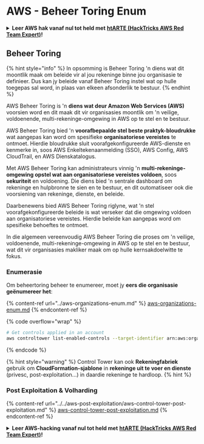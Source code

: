 # AWS - Beheer Toring Enum

<details>

<summary><strong>Leer AWS hak vanaf nul tot held met</strong> <a href="https://training.hacktricks.xyz/courses/arte"><strong>htARTE (HackTricks AWS Red Team Expert)</strong></a><strong>!</strong></summary>

Ander maniere om HackTricks te ondersteun:

* As jy wil sien dat jou **maatskappy geadverteer word in HackTricks** of **HackTricks aflaai in PDF-formaat** Kyk na die [**INSKRYWINGSPLANNE**](https://github.com/sponsors/carlospolop)!
* Kry die [**amptelike PEASS & HackTricks swag**](https://peass.creator-spring.com)
* Ontdek [**Die PEASS Familie**](https://opensea.io/collection/the-peass-family), ons versameling van eksklusiewe [**NFTs**](https://opensea.io/collection/the-peass-family)
* **Sluit aan by die** 💬 [**Discord groep**](https://discord.gg/hRep4RUj7f) of die [**telegram groep**](https://t.me/peass) of **volg** ons op **Twitter** 🐦 [**@hacktricks_live**](https://twitter.com/hacktricks_live)**.**
* **Deel jou haktruuks deur PRs in te dien by die** [**HackTricks**](https://github.com/carlospolop/hacktricks) en [**HackTricks Cloud**](https://github.com/carlospolop/hacktricks-cloud) github repos.

</details>

## Beheer Toring

{% hint style="info" %}
In opsomming is Beheer Toring 'n diens wat dit moontlik maak om beleide vir al jou rekeninge binne jou organisasie te definieer. Dus kan jy beleide vanaf Beheer Toring instel wat op hulle toegepas sal word, in plaas van elkeen afsonderlik te bestuur.
{% endhint %}

AWS Beheer Toring is 'n **diens wat deur Amazon Web Services (AWS)** voorsien word en dit maak dit vir organisasies moontlik om 'n veilige, voldoenende, multi-rekeninge-omgewing in AWS op te stel en te bestuur.

AWS Beheer Toring bied 'n **voorafbepaalde stel beste praktyk-bloudrukke** wat aangepas kan word om spesifieke **organisatoriese vereistes** te ontmoet. Hierdie bloudrukke sluit voorafgekonfigureerde AWS-dienste en kenmerke in, soos AWS Enkeltekenaanmelding (SSO), AWS Config, AWS CloudTrail, en AWS Dienskatalogus.

Met AWS Beheer Toring kan administrateurs vinnig 'n **multi-rekeninge-omgewing opstel wat aan organisatoriese vereistes voldoen**, soos **sekuriteit** en voldoening. Die diens bied 'n sentrale dashboard om rekeninge en hulpbronne te sien en te bestuur, en dit outomatiseer ook die voorsiening van rekeninge, dienste, en beleide.

Daarbenewens bied AWS Beheer Toring riglyne, wat 'n stel voorafgekonfigureerde beleide is wat verseker dat die omgewing voldoen aan organisatoriese vereistes. Hierdie beleide kan aangepas word om spesifieke behoeftes te ontmoet.

In die algemeen vereenvoudig AWS Beheer Toring die proses om 'n veilige, voldoenende, multi-rekeninge-omgewing in AWS op te stel en te bestuur, wat dit vir organisasies makliker maak om op hulle kernsakdoelwitte te fokus.

### Enumerasie

Om beheertoring beheer te enumereer, moet jy **eers die organisasie geënumereer het**:

{% content-ref url="../aws-organizations-enum.md" %}
[aws-organizations-enum.md](../aws-organizations-enum.md)
{% endcontent-ref %}

{% code overflow="wrap" %}
```bash
# Get controls applied in an account
aws controltower list-enabled-controls --target-identifier arn:aws:organizations::<acc_id>:ou/<ou-id>
```
{% endcode %}

{% hint style="warning" %}
Control Tower kan ook **Rekeningfabriek** gebruik om **CloudFormation-sjablone** in **rekeninge uit te voer en dienste** (privesc, post-exploitation...) in daardie rekeninge te hardloop.
{% hint %}

### Post Exploitation & Volharding

{% content-ref url="../../aws-post-exploitation/aws-control-tower-post-exploitation.md" %}
[aws-control-tower-post-exploitation.md](../../aws-post-exploitation/aws-control-tower-post-exploitation.md)
{% endcontent-ref %}

<details>

<summary><strong>Leer AWS-hacking vanaf nul tot held met</strong> <a href="https://training.hacktricks.xyz/courses/arte"><strong>htARTE (HackTricks AWS Red Team Expert)</strong></a><strong>!</strong></summary>

Ander maniere om HackTricks te ondersteun:

* As jy jou **maatskappy geadverteer wil sien in HackTricks** of **HackTricks in PDF wil aflaai** Kyk na die [**INSKRYWINGSPLANNE**](https://github.com/sponsors/carlospolop)!
* Kry die [**amptelike PEASS & HackTricks swag**](https://peass.creator-spring.com)
* Ontdek [**Die PEASS-familie**](https://opensea.io/collection/the-peass-family), ons versameling eksklusiewe [**NFT's**](https://opensea.io/collection/the-peass-family)
* **Sluit aan by die** 💬 [**Discord-groep**](https://discord.gg/hRep4RUj7f) of die [**telegram-groep**](https://t.me/peass) of **volg** ons op **Twitter** 🐦 [**@hacktricks_live**](https://twitter.com/hacktricks_live)**.**
* **Deel jou haktruuks deur PR's in te dien by die** [**HackTricks**](https://github.com/carlospolop/hacktricks) en [**HackTricks Cloud**](https://github.com/carlospolop/hacktricks-cloud) github-opslag.

</details>
